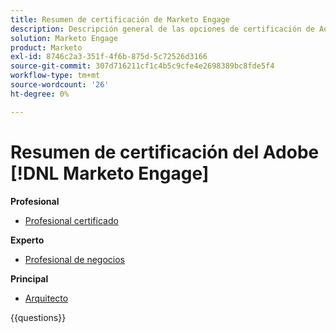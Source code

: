 ```yaml
---
title: Resumen de certificación de Marketo Engage
description: Descripción general de las opciones de certificación de Adobe Marketo Engage
solution: Marketo Engage
product: Marketo
exl-id: 8746c2a3-351f-4f6b-875d-5c72526d3166
source-git-commit: 307d716211cf1c4b5c9cfe4e2698389bc8fde5f4
workflow-type: tm+mt
source-wordcount: '26'
ht-degree: 0%

---
```


# Resumen de certificación del Adobe [!DNL Marketo Engage]

**Profesional**

* [Profesional certificado](https://certification.adobe.com/certification/engage-professional) <!--AD0-E555-->

**Experto**

* [Profesional de negocios](https://certification.adobe.com/certification/marketo-engage-business-practitioner-expert) <!--AD0-E559-->

**Principal**

* [Arquitecto](https://certification.adobe.com/certification/marketo-engage-architect-master) <!--AD0-E560-->

{{questions}}

